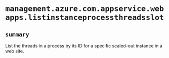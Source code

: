 # `management.azure.com.appservice.webapps.listinstanceprocessthreadsslot`

## `summary`
List the threads in a process by its ID for a specific scaled-out instance in a web site.


